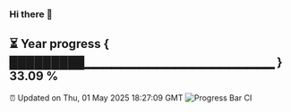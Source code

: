 ### Hi there 👋
⏳ Year progress { █████████▁▁▁▁▁▁▁▁▁▁▁▁▁▁▁▁▁▁▁▁▁ } 33.09 %
---
⏰ Updated on Thu, 01 May 2025 18:27:09 GMT
![Progress Bar CI](https://github.com/liununu/liununu/workflows/Progress%20Bar%20CI/badge.svg)
